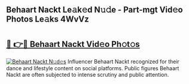 ## Behaart Nackt Le𝚊k𝚎d N𝚞𝚍e - Part-mgt Vid𝚎o Photos Le𝚊ks 4WvVz

# <h2><a href="http://fb9r7u.evod.top/?m=Behaart+Nackt">🔗 👉🔴 Behaart Nackt Vid𝚎o Ph𝚘t𝚘s</a></h2>

[![Behaart Nackt N𝚞d𝚎s](https://i.imgur.com/8V9OHl7.gif)](http://fb9r7u.evod.top/?m=Behaart+Nackt)
Influencer Behaart Nackt recognized for their dance and lifestyle content on social platforms. Public figures Behaart Nackt are often subjected to intense scrutiny and public attention. 
